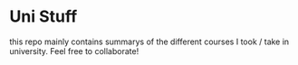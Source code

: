 # Uni Stuff

this repo mainly contains summarys of the different courses I took / take in university. Feel free to collaborate!
